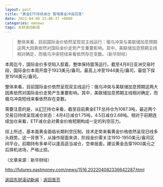 ```yaml
---
layout: post
title: "黄金ETF持续减仓 警惕黄金冲高回落"
date: 2022-04-08 15:06:37 +0800
categories: emnews
tags: 东财滚动新闻
---
```

> 整体来看，目前国际金价依然呈现双主线运行：俄乌冲突与美联储加息预期这两大因素依然对国际金价走势产生重要影响。其中，美联储加息预期主线相对确定，而俄乌冲突短线来看依然存在变数。（新华财经）

<p>本周迄今，国际金价多空陷入胶着，整体保持震荡运行。截至4月8日亚洲交易时段，国际金价本周开盘于1923美元/盎司，最高上冲至1944美元/盎司，最低下探至1914美元/盎司。</p><p>整体来看，目前国际金价依然呈现双主线运行：俄乌冲突与美联储加息预期这两大因素依然对国际金价走势产生重要影响。其中，美联储加息预期主线相对确定，而俄乌冲突短线来看依然存在变数。</p><p>需要注意的是，从<span id="Info.3139"><a href="http://fund.eastmoney.com/ETFN_jzzzl.html" class="infokey">ETF</a></span>持仓来看，截至目前黄金ETF总持仓为1087.3吨，最近两个交易日持续呈现减仓状态：4月4日减仓1.75吨，4.5日减仓2.68吨。相对于前期连续加仓来看，ETF减仓会对黄金价格短期构成一定的利空压力。</p><p>综上所述，基本面黄金面临长期利空压制，技术走势来看黄金价格依然呈现日线多头趋势。这一背景下，从操作层面来讲，阶段金价需关注1910-1950美元/盎司区间平台，前期持有多单可以逢高适当减仓，空单层面，建议黄金击穿1900美元之后择机进场，严格止损。</p><p class="em_media">（文章来源：新华财经）</p>

<http://futures.eastmoney.com/news/1516,202204082336642287.html>

[返回东财滚动新闻](//finews.withounder.com/emnews/)｜[返回首页](//finews.withounder.com/)